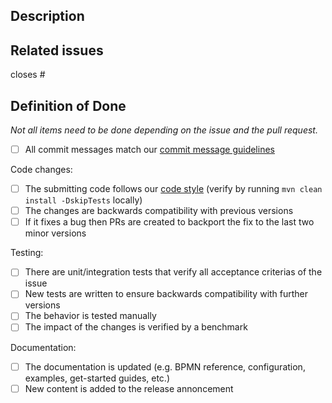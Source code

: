 ## Description

<!-- Please explain the changes you made here. -->

## Related issues

<!-- Which issues are closed by this PR or are related -->

closes #

## Definition of Done

_Not all items need to be done depending on the issue and the pull request._

* [ ] All commit messages match our [commit message guidelines](https://github.com/zeebe-io/zeebe/blob/develop/CONTRIBUTING.md#commit-message-guidelines)

Code changes:
* [ ] The submitting code follows our [code style](https://github.com/zeebe-io/zeebe/wiki/Code-Style) (verify by running `mvn clean install -DskipTests` locally)
* [ ] The changes are backwards compatibility with previous versions
* [ ] If it fixes a bug then PRs are created to backport the fix to the last two minor versions

Testing:
* [ ] There are unit/integration tests that verify all acceptance criterias of the issue
* [ ] New tests are written to ensure backwards compatibility with further versions
* [ ] The behavior is tested manually
* [ ] The impact of the changes is verified by a benchmark 

Documentation: 
* [ ] The documentation is updated (e.g. BPMN reference, configuration, examples, get-started guides, etc.)
* [ ] New content is added to the release annoncement 
